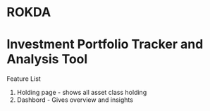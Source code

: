 # ROKDA

# Investment Portfolio Tracker and Analysis Tool

Feature List
1. Holding page - shows all asset class holding
2. Dashbord -  Gives overview and insights 
